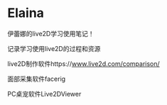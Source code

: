 # Elaina
伊蕾娜的live2D学习使用笔记！

记录学习使用live2D的过程和资源

live2D制作软件https://www.live2d.com/comparison/

面部采集软件facerig

PC桌宠软件Live2DViewer

